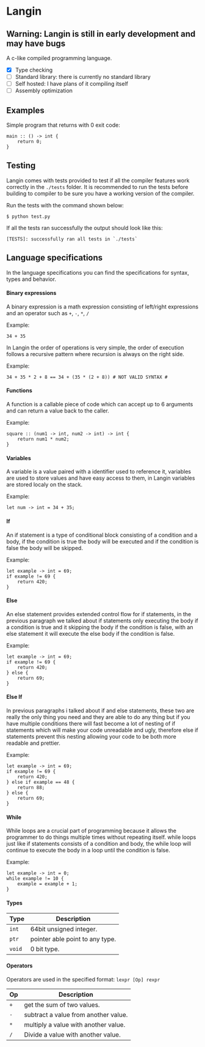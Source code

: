 # Langin

## Warning: Langin is still in early development and may have bugs

A c-like compiled programming language.

- [x] Type checking
- [ ] Standard library: there is currently no standard library
- [ ] Self hosted: I have plans of it compiling itself
- [ ] Assembly optimization

## Examples

Simple program that returns with 0 exit code:

```
main :: () -> int {
    return 0;
}
```

## Testing

Langin comes with tests provided to test if all the compiler features work correctly in the `./tests` folder. It is recommended to run the tests before building to compiler to be sure you have a working version of the compiler.

Run the tests with the command shown below:

```
$ python test.py
```

If all the tests ran successfully the output should look like this:

```
[TESTS]: successfully ran all tests in `./tests`
```

## Language specifications

In the language specifications you can find the specifications for syntax, types and behavior.

#### Binary expressions

A binary expression is a math expression consisting of left/right expressions and an operator such as `+`, `-`, `*`, `/`

Example:

```
34 + 35
```

In Langin the order of operations is very simple, the order of execution follows a recursive pattern where recursion is always on the right side.

Example:

```
34 + 35 * 2 + 8 == 34 + (35 * (2 + 8)) # NOT VALID SYNTAX #
```

#### Functions

A function is a callable piece of code which can accept up to 6 arguments and can return a value back to the caller.

Example:

```
square :: (num1 -> int, num2 -> int) -> int {
    return num1 * num2;
}
```

#### Variables

A variable is a value paired with a identifier used to reference it, variables are used to store values and have easy access to them, in Langin variables are stored localy on the stack.

Example:
```
let num -> int = 34 + 35;
```

#### If

An if statement is a type of conditional block consisting of a condition and a body, if the condition is true the body will be executed and if the condition is false the body will be skipped.

Example:
```
let example -> int = 69;
if example != 69 {
    return 420;
}
```

#### Else

An else statement provides extended control flow for if statements, in the previous paragraph we talked about if statements only executing the body if a condition is true and it skipping the body if the condition is false, with an else statement it will execute the else body if the condition is false.

Example:
```
let example -> int = 69;
if example != 69 {
    return 420;
} else {
    return 69;
}
```

#### Else If

In previous paragraphs i talked about if and else statements, these two are really the only thing you need and they are able to do any thing but if you have multiple conditions there will fast become a lot of nesting of if statements which will make your code unreadable and ugly, therefore else if statements prevent this nesting allowing your code to be both more readable and prettier.

Example:
```
let example -> int = 69;
if example != 69 {
    return 420;
} else if example == 48 {
    return 88;
} else {
    return 69;
}
```

#### While

While loops are a crucial part of programming because it allows the programmer to do things multiple times without repeating itself. while loops just like if statements consists of a condition and body, the while loop will continue to execute the body in a loop until the condition is false.

Example:
```
let example -> int = 0;
while example != 10 {
    example = example + 1;
}
```


#### Types

| Type    | Description                                                                                  |
| ---     | ---                                                                                          |
| `int`   | 64bit unsigned integer.                                                 |
| `ptr`  | pointer able point to any type.                                                     |
| `void`  | 0 bit type.                                                          |

#### Operators

Operators are used in the specified format: `lexpr [Op] rexpr`

| Op    | Description                                                                                  |
| ---     | ---                                                                                          |
| `+`  | get the sum of two values.                                                 |
| `-`  | subtract a value from another value.                                                     |
| `*`  | multiply a value with another value.                                                          |
| `/`  | Divide a value with another value.                                                          |





